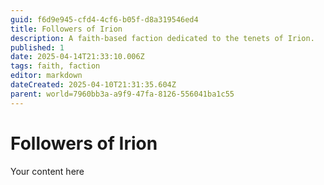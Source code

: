 ```yaml
---
guid: f6d9e945-cfd4-4cf6-b05f-d8a319546ed4
title: Followers of Irion
description: A faith-based faction dedicated to the tenets of Irion.
published: 1
date: 2025-04-14T21:33:10.006Z
tags: faith, faction
editor: markdown
dateCreated: 2025-04-10T21:31:35.604Z
parent: world=7960bb3a-a9f9-47fa-8126-556041ba1c55
---
```


# Followers of Irion
Your content here
